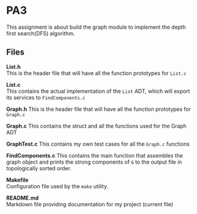 # PA3

This assignment is about build the graph module to implement the depth first search(DFS) algorithm.

## Files

**List.h**  
This is the header file that will have all the function prototypes for `List.c` 

**List.c**   
This contains the actual implementation of the `List` ADT, which will export its services to `FindComponents.c`

**Graph.h**
This is the header file that will have all the function prototypes for `Graph.c`

**Graph.c**
This contains the struct and all the functions used for the Graph ADT

**GraphTest.c**
This contains my own test cases for all the `Graph.c` functions

**FindComponents.c**
This contains the main function that assembles the graph object and prints the strong components of `G` to the output file in topologically sorted order.

**Makefile**  
Configuration file used by the `make` utility.  

**README.md**  
Markdown file providing documentation for my project (current file) 